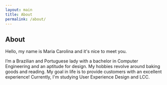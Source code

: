 ```yaml
---
layout: main
title: About
permalink: /about/
---
```


## About  

Hello, my name is Maria Carolina and it's nice to meet you. 

I’m a Brazilian and Portuguese lady with a bachelor in Computer Engineering and an aptitude for design. My hobbies revolve around baking goods and reading.
My goal in life is to provide customers with an excellent experience! Currently, I'm studying User Experience Design and LCC.

